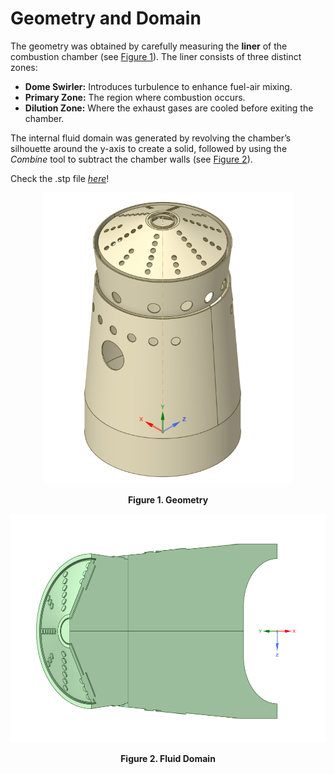 # Geometry and Domain
The geometry was obtained by carefully measuring the **liner** of the combustion chamber (see [Figure 1](#figure-1-geometry)). The liner consists of three distinct zones:
- **Dome Swirler:** Introduces turbulence to enhance fuel-air mixing.
- **Primary Zone:** The region where combustion occurs.
- **Dilution Zone:** Where the exhaust gases are cooled before exiting the chamber.

The internal fluid domain was generated by revolving the chamber’s silhouette around the y-axis to create a solid, followed by using the *Combine* tool to subtract the chamber walls (see [Figure 2](#figure-2-fluid-domain)).

Check the .stp file [*here*](docs/images/Liner.stp)!

<div align="center">
  <img src="images/liner_geom.png" alt="images/liner_geom.png" width="400"/>
  
  <a id="figure-1-geometry"><strong>Figure 1. Geometry</strong></a>  
</div>

<div align="center">
  <img src="images/liner_geom_2.png" alt="images/liner_geom_2.png" width="600"/>
  
  <a id="figure-2-fluid-domain"><strong>Figure 2. Fluid Domain</strong></a>  
</div>

